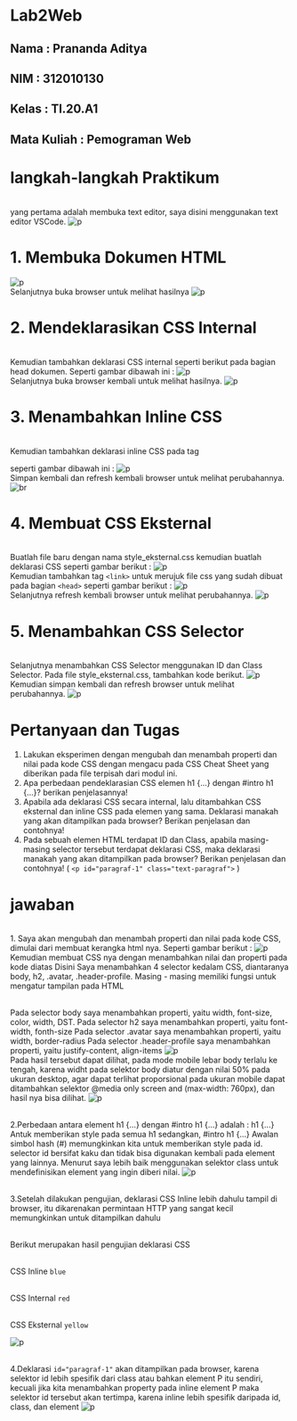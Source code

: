 # Lab2Web
## Nama : Prananda Aditya
## NIM  : 312010130
## Kelas : TI.20.A1
## Mata Kuliah : Pemograman Web

# langkah-langkah Praktikum
<br>yang pertama adalah membuka text editor, saya disini menggunakan text editor VSCode.
![p](img/SS1.png)

# 1. Membuka Dokumen HTML
![p](img/SS2.png)
<br>Selanjutnya buka browser untuk melihat hasilnya
![p](img/SS3.png)

# 2. Mendeklarasikan CSS Internal
<br>Kemudian tambahkan deklarasi CSS internal seperti berikut pada bagian head dokumen. Seperti gambar dibawah ini :
![p](img/SS4.png)
<br>Selanjutnya buka browser kembali untuk melihat hasilnya.
![p](img/SS5.png)

# 3. Menambahkan Inline CSS
<br>Kemudian tambahkan deklarasi inline CSS pada tag <p> seperti gambar dibawah ini :
![p](img/SS6.png)
<br>Simpan kembali dan refresh kembali browser untuk melihat perubahannya.
![br](img/SS7.png)

# 4. Membuat CSS Eksternal
<br>Buatlah file baru dengan nama style_eksternal.css kemudian buatlah deklarasi CSS seperti gambar berikut :
![p](img/SS8.png)
<br>Kemudian tambahkan tag `<link>` untuk merujuk file css yang sudah dibuat pada bagian `<head>` seperti gambar berikut :
![p](img/SS9.png)
<br>Selanjutnya refresh kembali browser untuk melihat perubahannya.
![p](img/SS10.png)

# 5. Menambahkan CSS Selector
<br>Selanjutnya menambahkan CSS Selector menggunakan ID dan Class Selector. Pada file 
style_eksternal.css, tambahkan kode berikut.
![p](img/SS11.png)
<br>Kemudian simpan kembali dan refresh browser untuk melihat perubahannya.
![p](img/SS12.png)

# Pertanyaan dan Tugas
1. Lakukan eksperimen dengan mengubah dan menambah properti dan nilai pada kode CSS 
dengan mengacu pada CSS Cheat Sheet yang diberikan pada file terpisah dari modul ini.
2. Apa perbedaan pendeklarasian CSS elemen h1 {...} dengan #intro h1 {...}? berikan 
penjelasannya!
3. Apabila ada deklarasi CSS secara internal, lalu ditambahkan CSS eksternal dan inline CSS pada 
elemen yang sama. Deklarasi manakah yang akan ditampilkan pada browser? Berikan 
penjelasan dan contohnya!
4. Pada sebuah elemen HTML terdapat ID dan Class, apabila masing-masing selector tersebut 
terdapat deklarasi CSS, maka deklarasi manakah yang akan ditampilkan pada browser? 
Berikan penjelasan dan contohnya! ( `<p id="paragraf-1" class="text-paragraf">` )

# jawaban
<br> 1. Saya akan mengubah dan menambah properti dan nilai pada kode CSS, dimulai dari membuat kerangka html nya. Seperti gambar berikut :
![p](img/SS13.png)
<br>Kemudian membuat CSS nya dengan menambahkan nilai dan properti pada kode diatas Disini Saya menambahkan 4 selector kedalam CSS, diantaranya body, h2, .avatar, .header-profile. Masing - masing memiliki fungsi untuk mengatur tampilan pada HTML

<br>Pada selector body saya menambahkan properti, yaitu width, font-size, color, width, DST. Pada selector h2 saya menambahkan properti, yaitu font-width, fonth-size Pada selector .avatar saya menambahkan properti, yaitu width, border-radius Pada selector .header-profile saya menambahkan properti, yaitu justify-content, align-items
![p](img/SS14.png)
<br>Pada hasil tersebut dapat dilihat, pada mode mobile lebar body terlalu ke tengah, karena widht pada selektor body diatur dengan nilai 50% pada ukuran desktop, agar dapat terlihat proporsional pada ukuran mobile dapat ditambahkan selektor @media only screen and (max-width: 760px), dan hasil nya bisa dilihat.
![p](img/SS15.png)

<br>2.Perbedaan antara element h1 {...} dengan #intro h1 {...} adalah : h1 {...} Antuk memberikan style pada semua h1 sedangkan, #intro h1 {...} Awalan simbol hash (#) memungkinkan kita untuk memberikan style pada id. selector id bersifat kaku dan tidak bisa digunakan kembali pada element yang lainnya. Menurut saya lebih baik menggunakan selektor class untuk mendefinisikan element yang ingin diberi nilai.
![p](img/SS16.png)

<br>3.Setelah dilakukan pengujian, deklarasi CSS Inline lebih dahulu tampil di browser, itu dikarenakan permintaan HTTP yang sangat kecil memungkinkan untuk ditampilkan dahulu

<br>Berikut merupakan hasil pengujian deklarasi CSS

<br>CSS Inline `blue`

<br>CSS Internal `red`

<br>CSS Eksternal `yellow`

![p](img/SS17.png)

<br>4.Deklarasi `id="paragraf-1"` akan ditampilkan pada browser, karena selektor id lebih spesifik dari class atau bahkan element P itu sendiri, kecuali jika kita menambahkan property pada inline element P maka selektor id tersebut akan tertimpa, karena inline lebih spesifik daripada id, class, dan element
![p](img/SS18.png)